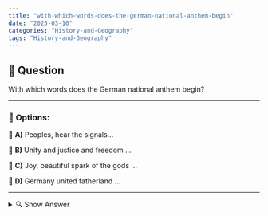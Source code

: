 ```yaml
---
title: "with-which-words-does-the-german-national-anthem-begin"
date: "2025-03-10"
categories: "History-and-Geography"
tags: "History-and-Geography"
---
```


## 📌 **Question**

With which words does the German national anthem begin?



---

### 📝 **Options:**

🔘 **A)** Peoples, hear the signals...

🔘 **B)** Unity and justice and freedom ...

🔘 **C)** Joy, beautiful spark of the gods ...

🔘 **D)** Germany united fatherland ...

---

<details>
  <summary>🔍 Show Answer</summary>

  <p>
💡  <b>Correct Answer:</b>  b
  </p>
  <p>
    📖<b>Explanation:</b>
    The German national anthem, known as "Das Lied der Deutschen" or "Deutschlandlied", was first introduced in 1922. After the Second World War, only the third verse is officially used as the national anthem. This begins with the words "Unity and Justice and Freedom" and symbolizes the fundamental values of Germany. Knowing the opening lines is important for understanding the national identity and the historical development of the country.
  </p>
</details>
